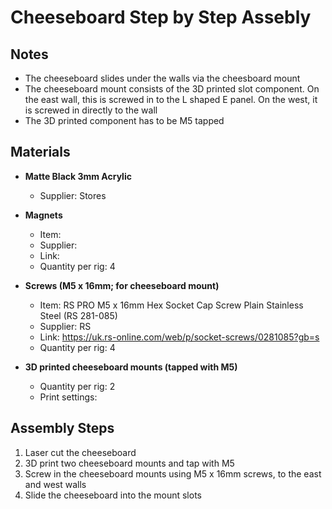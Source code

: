 # Cheeseboard Step by Step Assebly 

## Notes 
- The cheeseboard slides under the walls via the cheesboard mount
- The cheeseboard mount consists of the 3D printed slot component. On the east wall, this is screwed in to the L shaped E panel. On the west, it is screwed in directly to the wall
- The 3D printed component has to be M5 tapped

## Materials 
  - **Matte Black 3mm Acrylic**
    - Supplier: Stores

  - **Magnets**
    - Item:
    - Supplier:
    - Link:
    - Quantity per rig: 4
  
  - **Screws (M5 x 16mm; for cheeseboard mount)**
    - Item: RS PRO M5 x 16mm Hex Socket Cap Screw Plain Stainless Steel (RS 281-085)
    - Supplier: RS
    - Link: https://uk.rs-online.com/web/p/socket-screws/0281085?gb=s
    - Quantity per rig: 4

  - **3D printed cheeseboard mounts (tapped with M5)**
      - Quantity per rig: 2
      - Print settings:

## Assembly Steps 
1. Laser cut the cheeseboard
2. 3D print two cheeseboard mounts and tap with M5
3. Screw in the cheeseboard mounts using M5 x 16mm screws, to the east and west walls
4. Slide the cheeseboard into the mount slots
